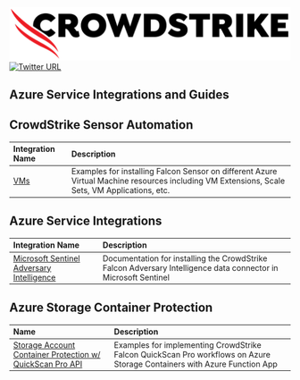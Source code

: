 ![CrowdStrike Falcon](https://raw.githubusercontent.com/CrowdStrike/falconpy/main/docs/asset/cs-logo.png) [![Twitter URL](https://img.shields.io/twitter/url?label=Follow%20%40CrowdStrike&style=social&url=https%3A%2F%2Ftwitter.com%2FCrowdStrike)](https://twitter.com/CrowdStrike)<br/>

## Azure Service Integrations and Guides

## CrowdStrike Sensor Automation

| Integration Name | Description |
|:-|:-|
| [VMs](https://github.com/CrowdStrike/azure-falcon-vm-protection) | Examples for installing Falcon Sensor on different Azure Virtual Machine resources including VM Extensions, Scale Sets, VM Applications, etc. |

## Azure Service Integrations

| Integration Name | Description |
|:-|:-|
| [Microsoft Sentinel Adversary Intelligence](adversary-intelligence) | Documentation for installing the CrowdStrike Falcon Adversary Intelligence data connector in Microsoft Sentinel |

## Azure Storage Container Protection

| Name | Description |
|:-|:-|
| [Storage Account Container Protection w/ QuickScan Pro API](https://github.com/CrowdStrike/cloud-storage-protection) | Examples for implementing CrowdStrike Falcon QuickScan Pro workflows on Azure Storage Containers with Azure Function App  |
